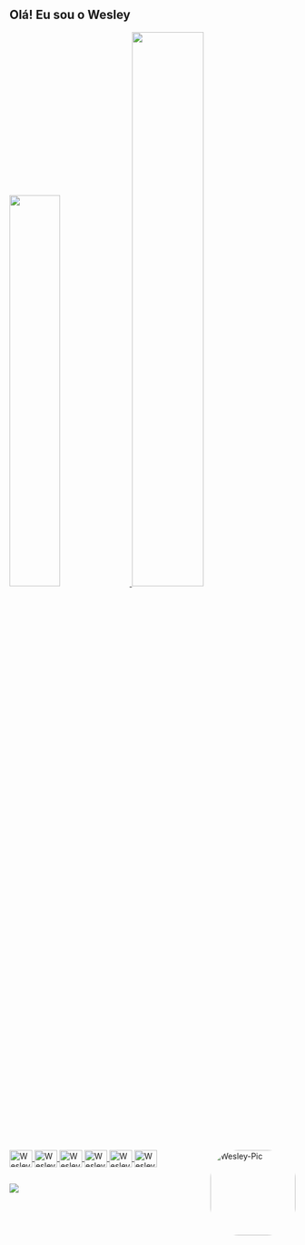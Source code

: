 
## Olá! Eu sou o Wesley

<div>
  <a href="https://github.com/WesleyReborn">
  <img height="42%" src="https://github-readme-stats.vercel.app/api?username=WesleyReborn&show_icons=true&theme=gruvbox&include_all_commits=true&count_private=true"/>
  <img height="50%" src="https://github-readme-stats.vercel.app/api/top-langs/?username=WesleyReborn&layout=compact&langs_count=16&theme=gruvbox"/>
    </div>
  
  <div style="display: inline_block"><br>
  <img align="center" alt="Wesley-Java" height="30" width="40" src="https://cdn.jsdelivr.net/gh/devicons/devicon/icons/java/java-original.svg">
  <img align="center" alt="Wesley-MySql" height="30" width="40" src="https://cdn.jsdelivr.net/gh/devicons/devicon/icons/mysql/mysql-original.svg">
  <img align="center" alt="Wesley-SpringBoot" height="30" width="40" src="https://cdn.jsdelivr.net/gh/devicons/devicon/icons/spring/spring-original.svg">
  <img align="center" alt="Wesley-Android" height="30" width="40" src="https://cdn.jsdelivr.net/gh/devicons/devicon/icons/android/android-original.svg">
  <img align="center" alt="Wesley-Dart" height="30" width="40" src="https://cdn.jsdelivr.net/gh/devicons/devicon/icons/dart/dart-original.svg">
  <img align="center" alt="Wesley-Flutter" height="30" width="40" src="https://cdn.jsdelivr.net/gh/devicons/devicon/icons/flutter/flutter-original.svg">
  <img align="right" alt="Wesley-Pic" height="150" style="border-radius:50px;" 
       src="https://media.giphy.com/media/oMQceB3vi4MY7WHspB/giphy.gif">
</div>
  
  ##
<div> 
  <a href="https://www.instagram.com/lwesleyl/" target="_blank"><img src="https://img.shields.io/badge/-Instagram-%23E4405F?style=for-the-badge&logo=instagram&logoColor=white" target="_blank"></a>
</div>





